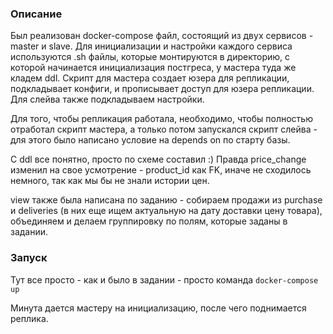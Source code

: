### Описание

Был реализован docker-compose файл, состоящий из двух сервисов - master и slave. Для инициализации и настройки каждого сервиса используются .sh файлы, которые монтируются в директорию, с которой начинается инициализация постгреса, у мастера туда же кладем ddl. Скрипт для мастера создает юзера для репликации, подкладывает конфиги, и прописывает доступ для юзера репликации. Для слейва также подкладываем настройки.

Для того, чтобы репликация работала, необходимо, чтобы полностью отработал скрипт мастера, а только потом запускался скрипт слейва - для этого было написано условие на depends on по старту базы.

С ddl все понятно, просто по схеме составил :) Правда price_change изменил на свое усмотрение - product_id как FK, иначе не сходилось немного, так как мы бы не знали истории цен.

view также была написана по заданию - собираем продажи из purchase и deliveries (в них еще ищем актуальную на дату доставки цену товара), объединяем и делаем группировку по полям, которые заданы в задании.

### Запуск

Тут все просто - как и было в задании - просто команда ```docker-compose up```

Минута дается мастеру на инициализацию, после чего поднимается реплика.